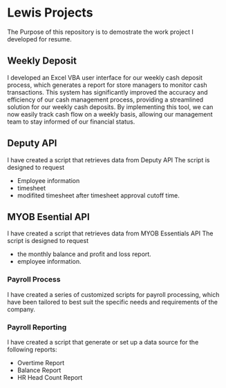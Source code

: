 # Lewis Projects
The Purpose of this repository is to demostrate the work project I developed for resume. 

## Weekly Deposit
I developed an Excel VBA user interface for our weekly cash deposit process, which generates a report for store managers to monitor cash transactions. This system has significantly improved the accuracy and efficiency of our cash management process, providing a streamlined solution for our weekly cash deposits. By implementing this tool, we can now easily track cash flow on a weekly basis, allowing our management team to stay informed of our financial status. 

## Deputy API
I have created a script that retrieves data from Deputy API
The script is designed to request  
- Employee information
- timesheet
- modifited timesheet after timesheet approval cutoff time.

## MYOB Esential API
I have created a script that retrieves data from MYOB Essentials API
The script is designed to request  
- the monthly balance and profit and loss report.
- employee information.

### Payroll Process
I have created a series of customized scripts for payroll processing, which have been tailored to best suit the specific needs and requirements of the company.

### Payroll Reporting
I have created a script that generate or set up a data source for the following reports:
- Overtime Report
- Balance Report
- HR Head Count Report 
